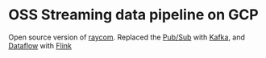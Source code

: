# OSS Streaming data pipeline on GCP

Open source version of [raycom](https://github.com/cloudymoma/raycom). Replaced
the [Pub/Sub](https://cloud.google.com/pubsub/docs/overview) with
[Kafka](https://cloud.google.com/products/managed-service-for-apache-kafka), and
[Dataflow](https://cloud.google.com/products/dataflow) with
[Flink](https://cloud.google.com/managed-flink/docs/overview)
